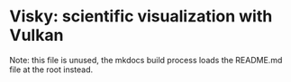 # Visky: scientific visualization with Vulkan

Note: this file is unused, the mkdocs build process loads the README.md file at the root instead.
